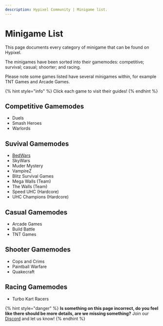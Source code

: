 ```yaml
---
description: Hypixel Community | Minigame list.
---
```


# Minigame List

This page documents every category of minigame that can be found on Hypixel.

The minigames have been sorted into their gamemodes: competitive; survival; casual; shoorter; and racing.

Please note some games listed have several minigames within, for example TNT Games and Arcade Games.

{% hint style="info" %}
Click each game to visit their guides!
{% endhint %}

## Competitive Gamemodes

* Duels
* Smash Heroes
* Warlords

## Suvival Gamemodes

* [BedWars](bw.md)
* SkyWars
* Muder Mystery
* VampireZ
* Blitz Survival Games
* Mega Walls \(Team\)
* The Walls \(Team\)
* Speed UHC \(Hardcore\)
* UHC Champions \(Hardcore\)

## Casual Gamemodes

* Arcade Games
* Build Battle
* TNT Games

## Shooter Gamemodes

* Cops and Crims
* Paintball Warfare
* Quakecraft

## Racing Gamemodes

* Turbo Kart Racers

{% hint style="danger" %}
**Is something on this page incorrect, do you feel like there should be more details, are we missing something?** Join our [Discord](https://discord.gg/4mU4WVv22Z) and let us know!
{% endhint %}

